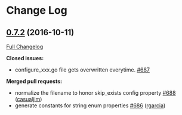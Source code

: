 # Change Log

## [0.7.2](https://github.com/M15t/go-swagger/tree/0.7.2) (2016-10-11)

[Full Changelog](https://github.com/M15t/go-swagger/compare/0.7.1...0.7.2)

**Closed issues:**

- configure_xxx.go file gets overwritten everytime. [\#687](https://github.com/M15t/go-swagger/issues/687)

**Merged pull requests:**

- normalize the filename to honor skip_exists config property [\#688](https://github.com/M15t/go-swagger/pull/688) ([casualjim](https://github.com/casualjim))
- generate constants for string enum properties [\#686](https://github.com/M15t/go-swagger/pull/686) ([rgarcia](https://github.com/rgarcia))
